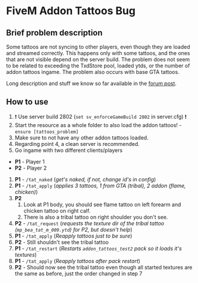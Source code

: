 # FiveM Addon Tattoos Bug

## Brief problem description

Some tattoos are not syncing to other players, even though they are loaded and streamed correctly. This happens only with some tattoos, and the ones that are not visible depend on the server build. The problem does not seem to be related to exceeding the TxdStore pool, loaded ytds, or the number of addon tattoos ingame. The problem also occurs with base GTA tattoos.

Long description and stuff we know so far available in the [forum post](https://forum.cfx.re/).

<!-- TODO: add link -->

## How to use

1. ❗ Use server build 2802 (`set sv_enforceGameBuild 2802` in server.cfg) ❗
2. Start the resource as a whole folder to also load the addon tattoos! - `ensure [tattoos_problem]`
3. Make sure to not have any other addon tattoos loaded.
4. Regarding point 4, a clean server is recommended.
5. Go ingame with two different clients/players

- **P1** - Player 1
- **P2** - Player 2

1. **P1** - `/tat_naked` (_get's naked, if not, change id's in config_)
2. **P1** - `/tat_apply` (_applies 3 tattoos, 1 from GTA (tribal), 2 addon (flame, chicken)_)
3. **P2**
   1. Look at P1 body, you should see flame tattoo on left forearm and chicken tattoo on right calf.
   2. There is also a tribal tattoo on right shoulder you don't see.
4. **P2** - `/tat_request` (_requests the texture dir of the tribal tattoo (`mp_bea_tat_m_009.ytd`) for P2, but doesn't help_)
5. **P1** - `/tat_apply` (_Reapply tattoos just to be sure_)
6. **P2** - Still shouldn't see the tribal tattoo
7. **P1** - `/tat_restart` (_Restarts `addon_tattoos_test2` pack so it loads it's textures_)
8. **P1** - `/tat_apply` (_Reapply tattoos after pack restart_)
9. **P2** - Should now see the tribal tattoo even though all started textures are the same as before, just the order changed in step 7
